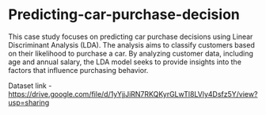 # Predicting-car-purchase-decision

This case study focuses on predicting car purchase decisions using Linear Discriminant Analysis (LDA). The analysis aims to classify customers based on their likelihood to purchase a car. By analyzing customer data, including age and annual salary, the LDA model seeks to provide insights into the factors that influence purchasing behavior.  

Dataset link - https://drive.google.com/file/d/1yYjjJiRN7RKQKyrGLwTl8LVly4Dsfz5Y/view?usp=sharing
